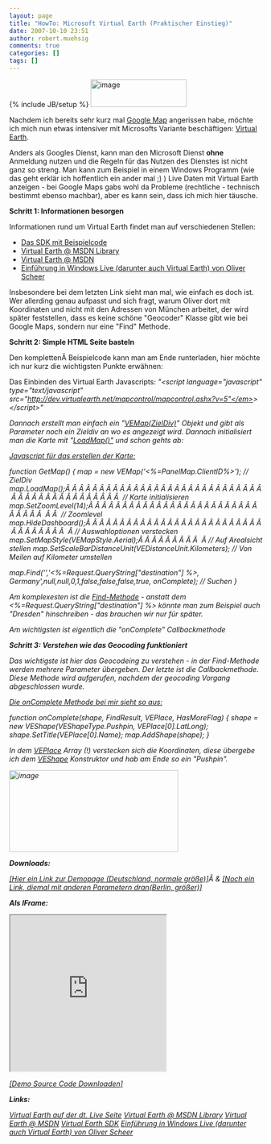 ```yaml
---
layout: page
title: "HowTo: Microsoft Virtual Earth (Praktischer Einstieg)"
date: 2007-10-10 23:51
author: robert.muehsig
comments: true
categories: []
tags: []
---
```

{% include JB/setup %}
<a atomicselection="true" href="{{BASE_PATH}}/assets/wp-images/image64.png"><img border="0" width="191" src="{{BASE_PATH}}/assets/wp-images/image-thumb43.png" alt="image" height="55" style="border: 0px" /></a>

Nachdem ich bereits sehr kurz mal <a target="_blank" href="http://code-inside.de/blog/artikel/howto-google-maps-api-grundvoraussetzungen/">Google Map</a> angerissen habe, möchte ich mich nun etwas intensiver mit Microsofts Variante beschäftigen: <a target="_blank" href="http://maps.live.de/LiveSearch.LocalLive">Virtual Earth</a>.

Anders als Googles Dienst, kann man den Microsoft Dienst <strong>ohne</strong> Anmeldung nutzen und die Regeln für das Nutzen des Dienstes ist nicht ganz so streng.
Man kann zum Beispiel in einem Windows Programm (wie das geht erklär ich hoffentlich ein ander mal ;) ) Live Daten mit Virtual Earth anzeigen - bei Google Maps gabs wohl da Probleme (rechtliche - technisch bestimmt ebenso machbar), aber es kann sein, dass ich mich hier täusche.

<strong>Schritt 1: Informationen besorgen</strong>

Informationen rund um Virtual Earth findet man auf verschiedenen Stellen:
<ul>
	<li><a target="_blank" href="http://dev.live.com/virtualearth/sdk/#">Das SDK mit Beispielcode</a></li>
	<li><a target="_blank" href="http://msdn2.microsoft.com/en-us/library/bb429619.aspx">Virtual Earth @ MSDN Library</a></li>
	<li><a target="_blank" href="http://msdn2.microsoft.com/en-us/virtualearth/default.aspx">Virtual Earth @ MSDN</a></li>
	<li><a target="_blank" href="http://www.microsoft.com/germany/msdn/webcasts/serien/MSDNWCS-0612-01.mspx">Einführung in Windows Live (darunter auch Virtual Earth) von Oliver Scheer</a></li>
</ul>
Insbesondere bei dem letzten Link sieht man mal, wie einfach es doch ist.
Wer allerding genau aufpasst und sich fragt, warum Oliver dort mit Koordinaten und nicht mit den Adressen von München arbeitet, der wird später feststellen, dass es keine schöne "Geocoder" Klasse gibt wie bei Google Maps, sondern nur eine "Find" Methode.

<strong>Schritt 2: Simple HTML Seite basteln</strong>

Den komplettenÂ Beispielcode kann man am Ende runterladen, hier möchte ich nur kurz die wichtigsten Punkte erwähnen:

Das Einbinden des Virtual Earth Javascripts:
<em>"&lt;script language="javascript" type="text/javascript" src="</em><a href="http://dev.virtualearth.net/mapcontrol/mapcontrol.ashx?v=5"><em>http://dev.virtualearth.net/mapcontrol/mapcontrol.ashx?v=5"</em></a><em>&gt;&lt;/script&gt;"</em>

Dannach erstellt man einfach ein "<em><a target="_blank" href="http://msdn2.microsoft.com/en-us/library/bb429586.aspx">VEMap(ZielDiv)</a>"</em> Objekt und gibt als Parameter noch ein Zieldiv an wo es angezeigt wird. Dannach initialisiert man die Karte mit "<em><a target="_blank" href="http://msdn2.microsoft.com/en-us/library/bb412546.aspx">LoadMap()"</a></em> und schon gehts ab:

<u>Javascript für das erstellen der Karte:</u>

<em>function GetMap()
{
map = new VEMap('&lt;%=PanelMap.ClientID%&gt;'); // ZielDiv
map.LoadMap();Â Â Â Â Â Â Â Â Â Â Â Â Â Â Â Â Â Â Â Â Â Â Â Â Â Â Â Â Â Â Â Â Â Â Â Â Â Â Â Â Â Â Â Â Â  // Karte initialisieren
map.SetZoomLevel(14);Â Â Â Â Â Â Â Â Â Â Â Â Â Â Â Â Â Â Â Â Â Â Â Â Â Â Â Â Â Â  Â Â  // Zoomlevel
map.HideDashboard();Â Â Â Â Â Â Â Â Â Â Â Â Â Â Â Â Â Â Â Â Â Â Â Â Â Â Â Â Â Â Â Â Â Â  Â // Auswahloptionen verstecken
map.SetMapStyle(VEMapStyle.Aerial);Â Â Â Â Â Â Â Â Â  Â // Auf Arealsicht stellen
map.SetScaleBarDistanceUnit(VEDistanceUnit.Kilometers); // Von Meilen auf Kilometer umstellen </em>

<em>map.Find('','&lt;%=Request.QueryString["destination"] %&gt;, Germany',null,null,0,1,false,false,false,true, onComplete); // Suchen
}</em>

Am komplexesten ist die <a target="_blank" href="http://msdn2.microsoft.com/en-us/library/bb429645.aspx">Find-Methode</a> - anstatt dem &lt;%=Request.QueryString["destination"] %&gt; könnte man zum Beispiel auch "Dresden" hinschreiben - das brauchen wir nur für später.

Am wichtigsten ist eigentlich die "onComplete" Callbackmethode

<strong>Schritt 3: Verstehen wie das Geocoding funktioniert</strong>

Das wichtigste ist hier das Geocodeing zu verstehen - in der Find-Methode werden mehrere Parameter übergeben. Der letzte ist die Callbackmethode.
Diese Methode wird aufgerufen, nachdem der geocoding Vorgang abgeschlossen wurde.

<u>Die onComplete Methode bei mir sieht so aus:</u>

<em>function onComplete(shape, FindResult, VEPlace, HasMoreFlag)
{
shape = new VEShape(VEShapeType.Pushpin, VEPlace[0].LatLong);
shape.SetTitle(VEPlace[0].Name);
map.AddShape(shape);
}</em>

In dem <a target="_blank" href="http://msdn2.microsoft.com/en-us/library/bb429615.aspx">VEPlace</a> Array (!) verstecken sich die Koordinaten, diese übergebe ich dem <a target="_blank" href="http://msdn2.microsoft.com/en-us/library/bb412535.aspx">VEShape</a> Konstruktor und hab am Ende so ein "Pushpin".

<a atomicselection="true" href="{{BASE_PATH}}/assets/wp-images/image65.png"><img border="0" width="336" src="{{BASE_PATH}}/assets/wp-images/image-thumb44.png" alt="image" height="162" style="border: 0px" /></a>

<strong>Downloads:</strong>

<a target="_blank" href="http://code-developer.de/democode/virtualearth/">[Hier ein Link zur Demopage (Deutschland, normale größe)]</a>Â &amp; <a target="_blank" href="http://code-developer.de/democode/virtualearth/?width=500&amp;height=800&amp;destination=berlin">[Noch ein Link, diemal mit anderen Parametern dran(Berlin, größer)]</a>

<strong>Als IFrame:</strong>
<iframe height="310" width="310" src="http://code-developer.de/democode/virtualearth/?width=300&height=300&destination=berlin" name="VirtualEarthDemo"></iframe>

<a target="_blank" href="http://{{BASE_PATH}}/assets/files/democode/virtualearth/virtualearthdemo.zip">[Demo Source Code Downloaden]</a>

<strong>Links:</strong>

<a target="_blank" href="http://maps.live.de/LiveSearch.LocalLive">Virtual Earth auf der dt. Live Seite</a>
<a target="_blank" href="http://msdn2.microsoft.com/en-us/library/bb429619.aspx">Virtual Earth @ MSDN Library</a>
<a target="_blank" href="http://msdn2.microsoft.com/en-us/virtualearth/default.aspx">Virtual Earth @ MSDN</a>
<a target="_blank" href="http://dev.live.com/virtualearth/sdk/#">Virtual Earth SDK</a>
<a target="_blank" href="http://www.microsoft.com/germany/msdn/webcasts/serien/MSDNWCS-0612-01.mspx">Einführung in Windows Live (darunter auch Virtual Earth) von Oliver Scheer</a>

